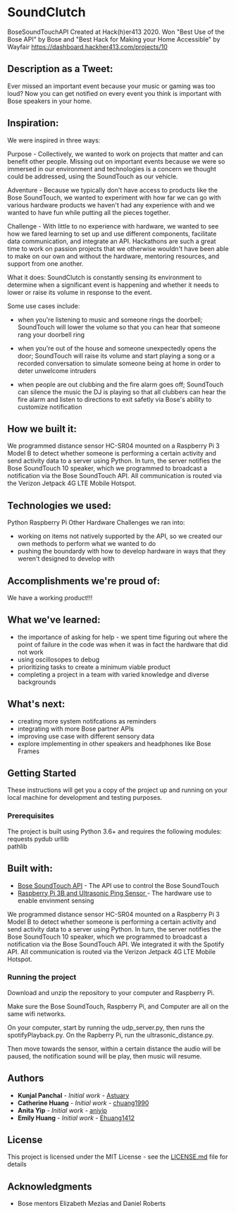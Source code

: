 # SoundClutch
BoseSoundTouchAPI Created at Hack(h)er413 2020. Won "Best Use of the Bose API" by Bose and "Best Hack for Making your Home Accessible" by Wayfair
https://dashboard.hackher413.com/projects/10

## Description as a Tweet:
Ever missed an important event because your music or gaming was too loud? Now you can get notified on every event you think is important with Bose speakers in your home.

## Inspiration:
We were inspired in three ways:

Purpose - Collectively, we wanted to work on projects that matter and can benefit other people. Missing out on important events because we were so immersed in our environment and technologies is a concern we thought could be addressed, using the SoundTouch as our vehicle.

Adventure - Because we typically don't have access to products like the Bose SoundTouch, we wanted to experiment with how far we can go with various hardware products we haven't had any experience with and we wanted to have fun while putting all the pieces together.

Challenge - With little to no experience with hardware, we wanted to see how we fared learning to set up and use different components, facilitate data communication, and integrate an API. Hackathons are such a great time to work on passion projects that we otherwise wouldn't have been able to make on our own and without the hardware, mentoring resources, and support from one another.

What it does:
SoundClutch is constantly sensing its environment to determine when a significant event is happening and whether it needs to lower or raise its volume in response to the event.

Some use cases include:

- when you're listening to music and someone rings the doorbell; SoundTouch will lower the volume so that you can hear that someone rang your doorbell ring

- when you're out of the house and someone unexpectedly opens the door; SoundTouch will raise its volume and start playing a song or a recorded conversation to simulate someone being at home in order to deter unwelcome intruders

- when people are out clubbing and the fire alarm goes off; SoundTouch can silence the music the DJ is playing so that all clubbers can hear the fire alarm and listen to directions to exit safetly via Bose's ability to customize notification

## How we built it:
We programmed distance sensor HC-SR04 mounted on a Raspberry Pi 3 Model B to detect whether someone is performing a certain activity and send activity data to a server using Python. In turn, the server notifies the Bose SoundTouch 10 speaker, which we programmed to broadcast a notification via the Bose SoundTouch API. All communication is routed via the Verizon Jetpack 4G LTE Mobile Hotspot.

## Technologies we used:
Python
Raspberry Pi
Other Hardware
Challenges we ran into:
- working on items not natively supported by the API, so we created our own methods to perform what we wanted to do
- pushing the boundardy with how to develop hardware in ways that they weren't designed to develop with

## Accomplishments we're proud of:
We have a working product!!!

## What we've learned:
- the importance of asking for help - we spent time figuring out where the point of failure in the code was when it was in fact the hardware that did not work
- using oscillosopes to debug
- prioritizing tasks to create a minimum viable product
- completing a project in a team with varied knowledge and diverse backgrounds

## What's next:
- creating more system notifcations as reminders
- integrating with more Bose partner APIs
- improving use case with different sensory data
- explore implementing in other speakers and headphones like Bose Frames

## Getting Started

These instructions will get you a copy of the project up and running on your local machine for development and testing purposes. 

### Prerequisites

The project is built using Python 3.6+ and requires the following modules:
requests
pydub
urllib   
pathlib

## Built with:
* [
Bose SoundTouch API](https://developer.bose.com/guides/bose-soundtouch-api) - The API use to control the Bose SoundTouch
* [Raspberry Pi 3B and Ultrasonic Ping Sensor
](https://www.raspberrypi.org/documentation/) - The hardware use to enable envinment sensing

We programmed distance sensor HC-SR04 mounted on a Raspberry Pi 3 Model B to detect whether someone is performing a certain activity and send activity data to a server using Python. In turn, the server notifies the Bose SoundTouch 10 speaker, which we programmed to broadcast a notification via the Bose SoundTouch API. We integrated it with the Spotify API. All communication is routed via the Verizon Jetpack 4G LTE Mobile Hotspot.

### Running the project

Download and unzip the repository to your computer and Raspberry Pi.

Make sure the Bose SoundTouch, Raspberry Pi, and Computer are all on the same wifi networks. 

On your computer, start by running the udp_server.py, then runs the spotifyPlayback.py.  On the Rapberry Pi, run the ultrasonic_distance.py.

Then move towards the sensor, within a certain distance the audio will be paused, the notification sound will be play, then music will resume.

## Authors

* **Kunjal Panchal** - *Initial work* - [Astuary](https://github.com/Astuary)
* **Catherine Huang** - *Initial work* - [chuang1990](https://github.com/chuang1990)
* **Anita Yip** - *Initial work* - [aniyip](https://github.com/aniyip)
* **Emily Huang** - *Initial work* - [Ehuang1412](https://github.com/Ehuang1412)

## License

This project is licensed under the MIT License - see the [LICENSE.md](LICENSE.md) file for details

## Acknowledgments

* Bose mentors Elizabeth Mezias and Daniel Roberts
